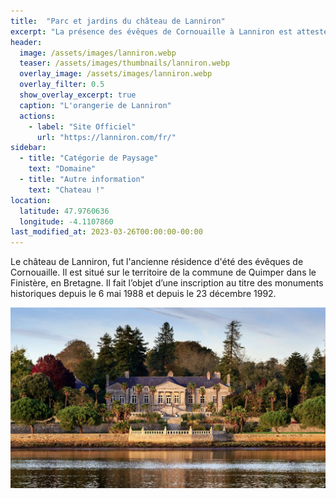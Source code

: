 ```yaml
---
title:  "Parc et jardins du château de Lanniron"
excerpt: "La présence des évêques de Cornouaille à Lanniron est attestée depuis le XIIe siècle. "
header:
  image: /assets/images/lanniron.webp
  teaser: /assets/images/thumbnails/lanniron.webp
  overlay_image: /assets/images/lanniron.webp
  overlay_filter: 0.5
  show_overlay_excerpt: true
  caption: "L'orangerie de Lanniron"
  actions:
    - label: "Site Officiel"
      url: "https://lanniron.com/fr/"
sidebar:
  - title: "Catégorie de Paysage"
    text: "Domaine"
  - title: "Autre information"
    text: "Chateau !"
location:
  latitude: 47.9760636
  longitude: -4.1107860
last_modified_at: 2023-03-26T00:00:00-00:00
---
```


Le château de Lanniron, fut l'ancienne résidence d'été des évêques de Cornouaille. 
Il est situé sur le territoire de la commune de Quimper dans le Finistère, en Bretagne. 
Il fait l’objet d’une inscription au titre des monuments historiques depuis le 6 mai 1988 et depuis le 23 décembre 1992.

![Parc et jardins du château de Lanniron](/assets/images/lanniron.webp)
